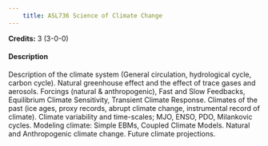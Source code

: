 ```yaml
---
    title: ASL736 Science of Climate Change
---
```

**Credits:** 3 (3-0-0)



#### Description 
Description of the climate system (General circulation, hydrological cycle, carbon cycle). Natural greenhouse effect and the effect of trace gases and aerosols. Forcings (natural & anthropogenic), Fast and Slow Feedbacks, Equilibrium Climate Sensitivity, Transient Climate Response. Climates of the past (ice ages, proxy records, abrupt climate change, instrumental record of climate). Climate variability and time-scales; MJO, ENSO, PDO, Milankovic cycles. Modeling climate: Simple EBMs, Coupled Climate Models. Natural and Anthropogenic climate change. Future climate projections.
